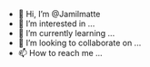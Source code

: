- 👋 Hi, I’m @Jamilmatte
- 👀 I’m interested in ...
- 🌱 I’m currently learning ...
- 💞️ I’m looking to collaborate on ...
- 📫 How to reach me ...

<!---
Jamilmatte/Jamilmatte is a ✨ special ✨ repository because its `README.md` (this file) appears on your GitHub profile.
You can click the Preview link to take a look at your changes.
--->
